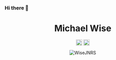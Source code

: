 ### Hi there 👋

<!--
**wisejnrs/wisejnrs** is a ✨ _special_ ✨ repository because its `README.md` (this file) appears on your GitHub profile.

- 🔭 I’m currently working on Machine Learning stuff.
- 🌱 I’m currently learning writing stuff for DAW's
- 👯 I’m looking to collaborate on Data and Machine Learning
- 💬 Ask me about ...
- 📫 How to reach me: Twitter
- ⚡ Fun fact: I make my own swoosh noises.
-->


<p align="center"> <h1 align="center"> Michael Wise </h1> </p>
<p align="center">
<a href="https://github.com/wisejnrs" target="_blank"><img align="center" src="https://cdn.jsdelivr.net/npm/simple-icons@3.0.1/icons/github.svg" alt="WiseJNRS" height="20" width="20" /></a>
<a href="https://twitter.com/michael_wise" target="_blank"><img align="center" src="https://cdn.jsdelivr.net/npm/simple-icons@3.0.1/icons/twitter.svg" alt="Michael Wise" height="20" width="20" /></a>
</p>

<p align="center">
	<img src=https://github-readme-stats.vercel.app/api?username=WiseJNRS&show_icons=true alt=WiseJNRS />
</p>
